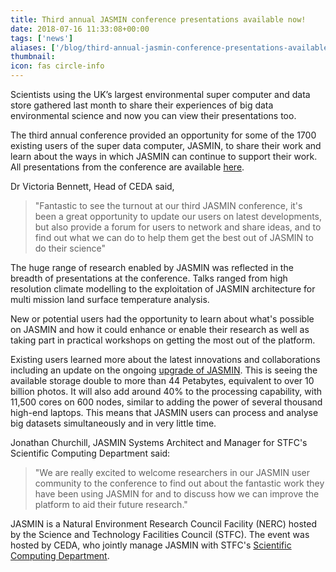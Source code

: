 ```yaml
---
title: Third annual JASMIN conference presentations available now!
date: 2018-07-16 11:33:08+00:00
tags: ['news']
aliases: ['/blog/third-annual-jasmin-conference-presentations-available-now']
thumbnail: 
icon: fas circle-info
---
```


Scientists using the UK’s largest environmental super computer and data store gathered last month to share their experiences of big data environmental science and now you can view their presentations too.

The third annual conference provided an opportunity for some of the 1700 existing users of the super data computer, JASMIN, to share their work and learn about the ways in which JASMIN can continue to support their work. All presentations from the conference are available [here](http://www.jasmin.ac.uk/jasmin2018/).

Dr Victoria Bennett, Head of CEDA said, 

>"Fantastic to see the turnout at our third JASMIN conference, it's been a great opportunity to update our users on latest developments, but also provide a forum for users to network and share ideas, and to find out what we can do to help them get the best out of JASMIN to do their science"

The huge range of research enabled by JASMIN was reflected in the breadth of presentations at the conference. Talks ranged from high resolution climate modelling to the exploitation of JASMIN architecture for multi mission land surface temperature analysis.

New or potential users had the opportunity to learn about what's possible on JASMIN and how it could enhance or enable their research as well as taking part in practical workshops on getting the most out of the platform.

Existing users learned more about the latest innovations and collaborations including an update on the ongoing [upgrade of JASMIN](https://www.ralspace.stfc.ac.uk/Pages/Upgrade-to-UK-environmental-science-super-computer-will-make-it-twice-as-capable-.aspx). This is seeing the available storage double to more than 44 Petabytes, equivalent to over 10 billion photos. It will also add around 40% to the processing capability, with 11,500 cores on 600 nodes, similar to adding the power of several thousand high-end laptops. This means that JASMIN users can process and analyse big datasets simultaneously and in very little time.

Jonathan Churchill, JASMIN Systems Architect and Manager for STFC's Scientific Computing Department said:

>"We are really excited to welcome researchers in our JASMIN user community to the conference to find out about the fantastic work they have been using JASMIN for and to discuss how we can improve the platform to aid their future research."

JASMIN is a Natural Environment Research Council Facility (NERC) hosted by the Science and Technology Facilities Council (STFC). The event was hosted by CEDA, who jointly manage JASMIN with STFC's [Scientific Computing Department](http://www.scd.stfc.ac.uk/).​

